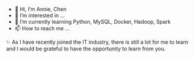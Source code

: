 - 👋 Hi, I’m Annie, Chen
- 👀 I’m interested in ...
- 🌱 I’m currently learning Python, MySQL, Docker, Hadoop, Spark
- 📫 How to reach me ...

✨ As I have recently joined the IT industry, there is still a lot for me to learn and I would be grateful to have the opportunity to learn from you.
<!---
szujung/szujung is a ✨ special ✨ repository because its `README.md` (this file) appears on your GitHub profile.
You can click the Preview link to take a look at your changes.
--->

